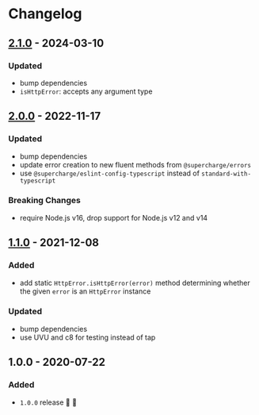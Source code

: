# Changelog


## [2.1.0](https://github.com/supercharge/http-errors/compare/v2.0.0...v2.1.0) - 2024-03-10

### Updated
- bump dependencies
- `isHttpError`: accepts any argument type


## [2.0.0](https://github.com/supercharge/http-errors/compare/v1.1.0...v2.0.0) - 2022-11-17

### Updated
- bump dependencies
- update error creation to new fluent methods from `@supercharge/errors`
- use `@supercharge/eslint-config-typescript` instead of `standard-with-typescript`

### Breaking Changes
- require Node.js v16, drop support for Node.js v12 and v14


## [1.1.0](https://github.com/supercharge/http-errors/compare/v1.0.0...v1.1.0) - 2021-12-08

### Added
- add static `HttpError.isHttpError(error)` method determining whether the given `error` is an `HttpError` instance

### Updated
- bump dependencies
- use UVU and c8 for testing instead of tap


## 1.0.0 - 2020-07-22

### Added
- `1.0.0` release 🚀 🎉
